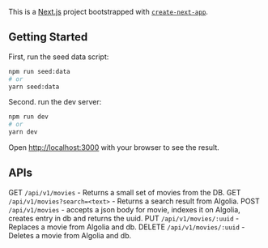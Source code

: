 This is a [Next.js](https://nextjs.org/) project bootstrapped with [`create-next-app`](https://github.com/vercel/next.js/tree/canary/packages/create-next-app).

## Getting Started

First, run the seed data script:
```bash
npm run seed:data
# or
yarn seed:data
```
Second. run the dev server:

```bash
npm run dev
# or
yarn dev
```

Open [http://localhost:3000](http://localhost:3000) with your browser to see the result.


## APIs
GET `/api/v1/movies` - Returns a small set of movies from the DB.
GET `/api/v1/movies?search=<text>` - Returns a search result from Algolia.
POST `/api/v1/movies` - accepts a json body for movie, indexes it on Algolia, creates entry in db and returns the uuid.
PUT `/api/v1/movies/:uuid` - Replaces a movie from Algolia and db.
DELETE `/api/v1/movies/:uuid` - Deletes a movie from Algolia and db.